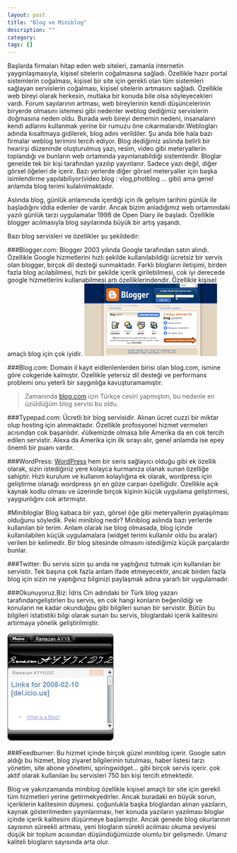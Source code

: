 ```yaml
---
layout: post
title: "Blog ve Miniblog"
description: ""
category: 
tags: []
---
```


Başlarda firmaları hitap eden web siteleri, zamanla internetin yaygınlaşmasıyla, kişisel sitelerin coğalmasına sağladı. Özellikle hazır portal sistemlerin coğalması, kişisel bir site için gerekli olan tüm sistemleri sağlayan servislerin coğalması, kişisel sitelerin artmasını sağladı. Özellikle web bireyi olarak herkesin, mutlaka bir konuda bile olsa söyleyecekleri vardı. Forum sayılarının artması, web bireylerinin kendi düşüncelerinin biryerde olmasını istemesi gibi nedenler weblog dediğimiz servislerin doğmasına neden oldu. Burada web bireyi dememin nedeni, insanaların kendi adlarını kullanmak yerine bir rumuzu öne cıkarmalarıdır.Weblogları adında kısaltmaya gidilerek, blog adını verildiler. Şu anda bile hala bazı firmalar weblog terimini tercih ediyor. Blog dediğimiz aslında belirli bir hearirşi düzeninde oluşturulmuş yazı, resim, video gibi meteryallerin toplandığı ve bunların web ortamında yayınlanabildiği sistemlerdir. Bloglar genelde tek bir kişi tarafından yazılıp yayınlanır. Sadece yazı değil, diğer görsel öğeleri de içerir. Bazı yerlerde diğer görsel meteryaller için başka isimlendirme yapılabiliyor(video blog : vlog,photblog ... gibi) ama genel anlamda blog terimi kulalınlmaktadır.

Aslında blog, günlük anlamınıda içerdiği için ilk gelişim tarihini günlük ile başladığını iddia edenler de vardır. Ancak bizim anladığımız web ortamındaki yazılı günlük tarzı uygulamalar 1998 de Open Diary ile başladı. Özellikle blogger acılmasıyla blog sayılarında büyük bir artış yaşandı.

Bazı blog servisleri ve özellikler şu şekildedir:

###Blogger.com:
Blogger 2003 yılında Google tarafından satın alındı. Özellikle Google hizmetlerini hızlı şekilde kullanılabildiği ücretsiz bir servis olan blogger, birçok dil desteği sunmaktadır. Farklı blogların iletişimi, birden fazla blog acılabilmesi, hızlı bir şekilde içerik girilebilmesi, cok iyi derecede google hizmetlerini kullanabilmesi artı özelliklerindendir. Özellikle kişisel amaçlı blog için çok iyidir.
![blogger](/images/blogger1.jpg)

###Blog.com:
Domain il kayıt eidlenlenlerden birisi olan blog.com, ismine göre cokgeride kalmıştır. Özellikle yetersiz dil desteği ve performans problemi onu yeterli bir saygınlığa kavuşturamamıştır.
> Zamanında [blog.com](http://blog.com) için Türkçe ceviri yapmıştım, bu nedenle en üzüldüğüm blog servisi bu oldu.

###Typepad.com:
Ücretli bir blog servisidir. Alınan ücret cuzzi bir miktar olup hosting için alınmaktadır. Özellikle profosyonel hizmet vermeleri acısından cok başarılıdır. √úlkemizde olmasa bile Amerika da en cok tercih edilen servistir. Alexa da Amerika için ilk sırayı alır, genel anlamda ise epey önemli bir puanı vardır.

###WordPress:
[WordPress](http://wordpress.com) hem bir seris sağlayıcı olduğu gibi ek özellik olarak, sizin istediğiniz yere kolayca kurmanıza olanak sunan özelliğe sahiptir. Hızlı kurulum ve kullanım kolaylığına ek olarak, wordpress için geliştirme olanağı wordpress şn en göze carpan özelliğidir. Özellikle açık kaynak kodlu olması ve üzerinde birçok kişinin küçük uygulama geliştirmesi, yaygıunlığını cok artırmıştır.

#Minibloglar
Blog kabaca bir yazı, görsel öğe gibi meteryallerin pyalaşılması olduğunu söyledik. Peki miniblog nedir? Miniblog aslında bazı yerlerde kullanılan bir terim. Anlam olarak ise blog olmasada, blog içinde kullanılabilen küçük uygulamalara (widget terimi kullanılır oldu bu aralar) verilen bir kelimedir. Bir blog sitesinde olmasını istediğimiz küçük parçalardır bunlar.

###Twitter:
Bu servis sizin şu anda ne yaptığınız tutmak için kullanılan bir servistir. Tek başına çok fazla anlam ifade etmeyecektir, ancak birden fazla blog için sizin ne yaptığınız bilginizi paylaşmak adına yararlı bir uygulamadır.


###Okunuyoruz.Biz:
İdris Cin adındaki bir Türk blog yazarı tarafındangeliştirlen bu servis, en cok hangi konların beğenildiği ve konuların ne kadar okunduğpu gibi bilgileri sunan bir servistir. Bütün bu bilgileri istatistiki bilgi olarak sunan bu servis, bloglardaki içerik kalitesini artırmaya yönelik geliştirilmiştir.

![Springwidget1](/images/springwidget1.jpg)

###Feedburner:
Bu hizmet içinde birçok güzel miniblog içerir. Google satın aldığı bu hizmet, blog ziyaret bilgilerinin tutulması, haber listesi tarzı yönetim, site abone yönetimi, springwidget... gibi birçok servis içerir. çok aktif olarak kullanılan bu servisleri 750 bin kişi tercih etmektedir.

Blog ve yakınzamanda miniblog özellikle kişisel amaçlı bir site için gerekli tüm hizmetleri yerine getirmekyedirler. Ancak buradaki en büyük sorun, içeriklerin kalitesinin düşmesi. çoğunlukla başka bloglardan alınan yazıların, kaynak gösterilmeden yayınlanması, her konuda yazıların yazılması bloglar içinde içerik kalitesini düşürmeye başlamıştır. Ancak genede blog okurlarının sayısının süreekli artması, yeni blogların sürekli acılması okuma seviyesi düşük bir toplum acısından düşündüğümüzde olumlu bir gelişmedir. Umarız kaliteli blogların sayısında arta olur.